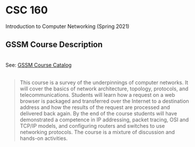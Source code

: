 # CSC 160

Introduction to Computer Networking (Spring 2021)
<br>
## GSSM Course Description
<br>
See: <a href='https://dc.statelibrary.sc.gov/bitstream/handle/10827/36887/GSSM_Course_Catalog_2021-2022.pdf'>GSSM Course Catalog </a>
<br><br>

> This course is a survey of the underpinnings of computer networks. It will cover the basics of network architecture,
topology, protocols, and telecommunications. Students will learn how a request on a web browser is packaged and
transferred over the Internet to a destination address and how the results of the request are processed and
delivered back again. By the end of the course students will have demonstrated a competence in IP addressing,
packet tracing, OSI and TCP/IP models, and configuring routers and switches to use networking protocols. The
course is a mixture of discussion and hands-on activities. 